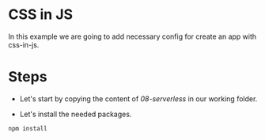 # CSS in JS

In this example we are going to add necessary config for create an app with css-in-js.

# Steps

- Let's start by copying the content of _08-serverless_ in our working folder.

- Let's install the needed packages.

```bash
npm install
```
